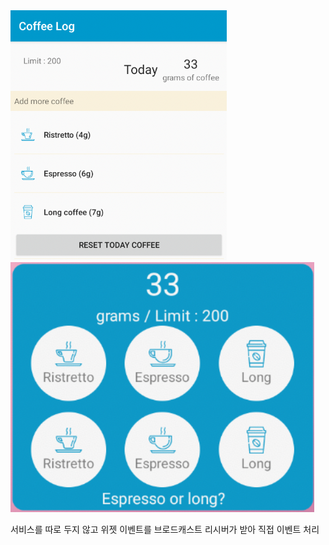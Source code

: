 <img src="https://github.com/HYUNJUNEPARK/ImageRepository/blob/master/androidProgramming/coffeeLogWidget1.png" height="400"/>
<img src="https://github.com/HYUNJUNEPARK/ImageRepository/blob/master/androidProgramming/coffeeLogWidget2.png" height="400"/>

서비스를 따로 두지 않고 위젯 이벤트를 브로드캐스트 리시버가 받아 직접 이벤트 처리